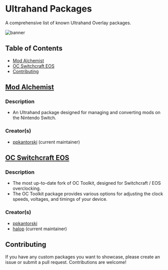 # Ultrahand Packages
A comprehensive list of known Ultrahand Overlay packages.

![banner](https://github.com/ppkantorski/Ultrahand-Overlay/blob/main/.pics/ultrahand.png)

## Table of Contents
- [Mod Alchemist](#mod-alchemist)
- [OC Switchcraft EOS](#oc-switchcraft-eos)
- [Contributing](#contributing)

## [Mod Alchemist](https://github.com/ppkantorski/Mod-Alchemist)
### Description
- An Ultrahand package designed for managing and converting mods on the Nintendo Switch.

### Creator(s)
- [ppkantorski](https://github.com/ppkantorski) (current maintainer)

## [OC Switchcraft EOS](https://github.com/halop/OC_Toolkit)
### Description
- The most up-to-date fork of OC Toolkit, designed for Switchcraft / EOS overclocking.
- The OC Toolkit package provides various options for adjusting the clock speeds, voltages, and timings of your device.

### Creator(s)
- [ppkantorski](https://github.com/ppkantorski)
- [halop](https://github.com/halop) (current maintainer)


## Contributing
If you have any custom packages you want to showcase, please create an issue or submit a pull request. Contributions are welcome!
